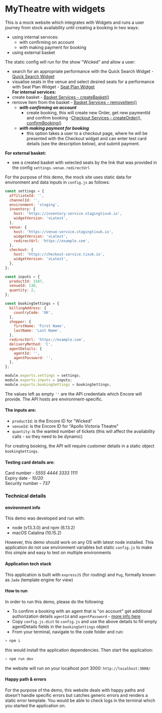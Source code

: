 # MyTheatre with widgets
This is a mock website which integrates with Widgets and runs a user journey from stock availability until creating a booking in two ways:
- using internal services:
    - with confirming on account
    - with making payment for booking
- using external basket
  
The static config will run for the show "Wicked" and allow a user:
- search for an appropriate performance with the Quick Search Widget - [Quick Search Widget](https://developer.encore.co.uk/inventory-service/widgets/quick-search-widget/v4)  
- visualise seats in the venue and select desired seats for a performance with Seat Plan Widget - [Seat Plan Widget](https://developer.encore.co.uk/venue-service/widgets/seat-plan-widget/v4)  
**For internal services:**
- create basket - [Basket Services - createBasket()](https://www.npmjs.com/package/tte-api-services#basket-service)
- remove item from the basket - [Basket Services - removeItem()](https://www.npmjs.com/package/tte-api-services#basket-service)  
  - ***with confirming on account***
    - create booking, this will create new Order, get new paymentId and confirm booking -[Checkout Services - createOrder(), confirmBooking()](https://www.npmjs.com/package/tte-api-services#checkout-service)  
  - ***with making payment for booking***
    - this option takes a user to a checkout page, where he will be presented with the Checkout widget and can enter test card details (see the description below), and submit payment.

**For external basket:**
- see a created basket with selected seats by the link that was provided in the config `settings.venue.redirectUrl`

For the purpose of this demo, the mock site uses static data for environment and data inputs in `config.js` as follows:

```javascript
const settings = {
  affiliateId: '',
  channelId: '',
  environment: 'staging',
  inventory: {
    host: 'https://inventory-service.stagingtixuk.io',
    widgetVersion: 'vLatest',
  },
  venue: {
    host: 'https://venue-service.stagingtixuk.io',
    widgetVersion: 'vLatest',
    redirectUrl: 'https://example.com',
  },
  checkout: {
    host: 'https://checkout-service.tixuk.io',
    widgetVersion: 'vLatest',
  },
};

const inputs = {
  productId: 1587,
  venueId: 138,
  quantity: 2,
};

const bookingSettings = {
  billingAddress: {
    countryCode: 'UK',
  },
  shopper: {
    firstName: 'First Name',
    lastName: 'Last Name',
  },
  redirectUrl: 'https://example.com',
  deliveryMethod: 'C',
  agentDetails: {
    agentId: '',
    agentPassword: '',
  },
};

module.exports.settings = settings;
module.exports.inputs = inputs;
module.exports.bookingSettings = bookingSettings;

```
The values left as empty `''` are the API credentials which Encore will provide. The API hosts are environment-specific.

#### The inputs are:
- `productId`: is the Encore ID for "Wicked"
- `venueId`: is the Encore ID for "Apollo Victoria Theatre"
- `quantity`: is the wanted number of tickets (this will affect the availability calls - so they need to be dynamic)

For creating booking, the API will require customer details in a static object `bookingSettings`.

#### Testing card details are:
Card number - *5555 4444 3333 1111*  
Expiry date - *10/20*  
Security number - *737*  

### Technical details
#### environment info
This demo was developed and run with:
- node (v13.3.0) and npm (6.13.2)
- macOS Catalina (10.15.2)

However, this demo should work on any OS with latest node installed. 
This application do not use environment variables but static `config.js` to make this simple and easy to test on multiple environments
#### Application tech stack
This application is built with `expressJS` (for routing) and `Pug`, formally known as `Jade` (template engine for view)
#### How to run
In order to run this demo, please do the following:
- To confirm a booking with an agent that is "on account" get additional authorization details `agentId` and `agentPassword` - [more info here](https://developer.encore.co.uk/checkout-agent-support)
- Copy `config.js.dist` to `config.js` and use the above details to fill empty agentDetails fields in the `bookingSettings` object
- From your terminal, navigate to the code folder and run:
```sh
> npm i
```
this would install the application dependencies. Then start the application: 
```sh
> npm run dev
```
the website will run on your localhost port 3000: `http://localhost:3000/`
#### Happy path & errors
For the purpose of the demo, this website deals with happy paths and doesn't handle specific errors but catches generic errors and renders a static error template. You would be able to check logs in the terminal which you started the application on.

